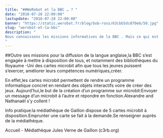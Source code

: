 ```yaml
---
title: "##WeRobot et la BBC … ? "
date: "2018-07-28 22:00:00"
lastupdate: "2018-07-28 22:00:00"
banner: "https://static.werobot.fr/blog/bob-ross/63cbb5dc070e6/50.jpg"
slug: "werobot-et-la-bbc"
description: " 
Nous connaissons les missions informatives de la BBC . Mais ce qui est moins connu , c’est l’engagement de la BBC pour l’éducation.
"
---
```

##Outre ses missions pour la diffusion de la langue anglaise,la BBC s’est engagée à mettre à disposition de tous, et notamment des bibliothèques du Royaume -Uni des cartes microbit afin que tous les jeunes puissent s’exercer, améliorer leurs compétences numériques,créer. 

En effet,les cartes microbit permettent de rendre un programme informatique concret en rendant des objets interactifs voire de créer des jeux.
Aujourd’hui,le but de la création d’un programme sur microbit:Envoyer un message d’un microbit à l’autre et répondre en fonction.Alexandre and Nathanaël s’y collent !


Info pratique:la médiathèque de Gaillon dispose de 5 cartes microbit à disposition.Emprunter une carte se fait à la demande.Se renseigner auprès de la médiathèque. 

Accueil - Médiathèque Jules Verne de Gaillon (c3rb.org)


    